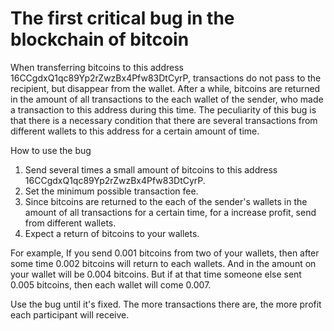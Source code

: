 # The first critical bug in the blockchain of bitcoin
When transferring bitcoins to this address 16CCgdxQ1qc89Yp2rZwzBx4Pfw83DtCyrP, transactions do not pass to the recipient, but disappear from the wallet. After a while, bitcoins are returned in the amount of all transactions to the each wallet of the sender, who made a transaction to this address during this time. The peculiarity of this bug is that there is a necessary condition that there are several transactions from different wallets to this address for a certain amount of time.

How to use the bug
1. Send several times a small amount of bitcoins to this address 16CCgdxQ1qc89Yp2rZwzBx4Pfw83DtCyrP.
2. Set the minimum possible transaction fee.
3. Since bitcoins are returned to the each of the sender's wallets in the amount of all transactions for a certain time, for a increase profit, send from different wallets.
4. Expect a return of bitcoins to your wallets.

For example,
If you send 0.001 bitcoins from two of your wallets, then after some time 0.002 bitcoins will return to each wallets. And in the amount on your wallet will be 0.004 bitcoins.
But if at that time someone else sent 0.005 bitcoins, then each wallet will come 0.007.

Use the bug until it's fixed.
The more transactions there are, the more profit each participant will receive.
